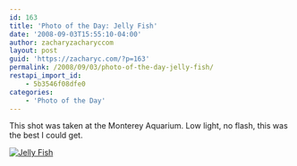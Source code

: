 ```yaml
---
id: 163
title: 'Photo of the Day: Jelly Fish'
date: '2008-09-03T15:55:10-04:00'
author: zacharyzacharyccom
layout: post
guid: 'https://zacharyc.com/?p=163'
permalink: /2008/09/03/photo-of-the-day-jelly-fish/
restapi_import_id:
    - 5b3546f08dfe0
categories:
    - 'Photo of the Day'
---
```


This shot was taken at the Monterey Aquarium. Low light, no flash, this was the best I could get.

[![](https://i0.wp.com/zacharyc.com/wp-content/uploads/2008/09/jellyfish.jpg?resize=499%2C330&ssl=1 "Jelly Fish")](https://i0.wp.com/zacharyc.com/wp-content/uploads/2008/09/jellyfish.jpg?ssl=1)